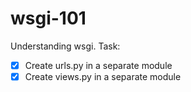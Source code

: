 wsgi-101
===============

Understanding wsgi. Task: 

* [x] Create urls.py in a separate module
* [x] Create views.py in a separate module
